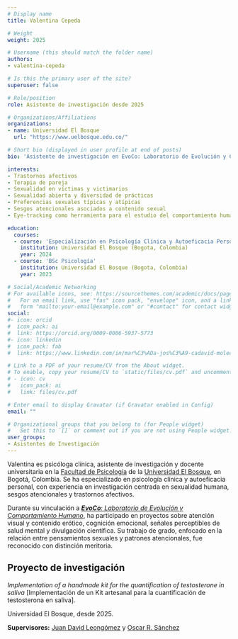 ```yaml
---
# Display name
title: Valentina Cepeda

# Weight
weight: 2025

# Username (this should match the folder name)
authors:
- valentina-cepeda

# Is this the primary user of the site?
superuser: false

# Role/position
role: Asistente de investigación desde 2025

# Organizations/Affiliations
organizations:
- name: Universidad El Bosque
  url: "https://www.uelbosque.edu.co/"

# Short bio (displayed in user profile at end of posts)
bio: 'Asistente de investigación en EvoCo: Laboratorio de Evolución y Comportamiento Humano desde 2025.'

interests:
- Trastornos afectivos
- ⁠Terapia de pareja
- ⁠Sexualidad en víctimas y victimarios
- ⁠Sexualidad abierta y diversidad de prácticas
- ⁠Preferencias sexuales típicas y atípicas
- ⁠Sesgos atencionales asociados a contenido sexual
- ⁠Eye-tracking como herramienta para el estudio del comportamiento humano

education:
  courses:
  - course: 'Especialización en Psicología Clínica y Autoeficacia Personal'
    institution: Universidad El Bosque (Bogota, Colombia)
    year: 2024
  - course: 'BSc Psicología'
    institution: Universidad El Bosque (Bogota, Colombia)
    year: 2023

# Social/Academic Networking
# For available icons, see: https://sourcethemes.com/academic/docs/page-builder/#icons
#   For an email link, use "fas" icon pack, "envelope" icon, and a link in the
#   form "mailto:your-email@example.com" or "#contact" for contact widget.
social:
#- icon: orcid
#  icon_pack: ai
#  link: https://orcid.org/0009-0006-5937-5773
#- icon: linkedin
#  icon_pack: fab
#  link: https://www.linkedin.com/in/mar%C3%ADa-jos%C3%A9-cadavid-molecular-biology/

# Link to a PDF of your resume/CV from the About widget.
# To enable, copy your resume/CV to `static/files/cv.pdf` and uncomment the lines below.
# - icon: cv
#   icon_pack: ai
#   link: files/cv.pdf

# Enter email to display Gravatar (if Gravatar enabled in Config)
email: ""

# Organizational groups that you belong to (for People widget)
#   Set this to `[]` or comment out if you are not using People widget.
user_groups:
- Asistentes de Investigación
---
```


Valentina es psicóloga clínica, asistente de investigación y docente universitaria en la [Facultad de Psicología](https://www.unbosque.edu.co/psicologia) de la [Universidad El Bosque](https://www.unbosque.edu.co/), en Bogotá, Colombia. Se ha especializado en psicología clínica y autoeficacia personal, con experiencia en investigación centrada en sexualidad humana, sesgos atencionales y trastornos afectivos.

Durante su vinculación a [***EvoCo**: Laboratorio de Evolución y Comportamiento Humano*](/es/team/), ha participado en proyectos sobre atención visual y contenido erótico, cognición emocional, señales perceptibles de salud mental y divulgación científica. Su trabajo de grado, enfocado en la relación entre pensamientos sexuales y patrones atencionales, fue reconocido con distinción meritoria.

## **Proyecto de investigación**  

*Implementation of a handmade kit for the quantification of testosterone in saliva* [Implementación de un Kit artesanal para la cuantificación de testosterona en saliva].

Universidad El Bosque, desde 2025.

**Supervisores:** [Juan David Leongómez](/es/#about) y [Oscar R. Sánchez](/es/author/oscar-r.-sanchez/)
